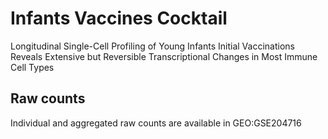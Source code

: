 # Infants Vaccines Cocktail

Longitudinal Single-Cell Profiling of Young Infants Initial Vaccinations Reveals Extensive but Reversible Transcriptional Changes in Most Immune Cell Types

## Raw counts

Individual and aggregated raw counts are available in GEO:GSE204716
